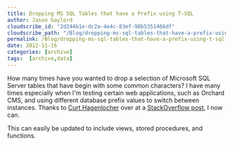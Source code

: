 ```yaml
---
title: Dropping MS SQL Tables that have a Prefix using T-SQL
author: Jason Gaylord
cloudscribe_id: "2d244b1e-dc2a-4e4c-83ef-98b5351466df"
cloudscribe_path: "/Blog/dropping-ms-sql-tables-that-have-a-prefix-using-t-sql"
permalink: /Blog/dropping-ms-sql-tables-that-have-a-prefix-using-t-sql
date: 2012-11-16
categories: [archive]
tags:  [archive,data]
---
```


How many times have you wanted to drop a selection of Microsoft SQL Server tables that have begin with some common characters? I have many times especially when I'm testing certain web applications, such as Orchard CMS, and using different database prefix values to switch between instances. Thanks to [Curt Hagenlocher](http://jasong.us/UJWppw) over at a [StackOverflow post](http://jasong.us/UJWt8T), I now can.

This can easily be updated to include views, stored procedures, and functions.